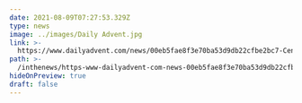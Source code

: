 ```yaml
---
date: 2021-08-09T07:27:53.329Z
type: news
image: ../images/Daily Advent.jpg
link: >-
  https://www.dailyadvent.com/news/00eb5fae8f3e70ba53d9db22cfbe2bc7-Central-Iowa-teen-to-help-send-feminine-hygiene-products-to-Kenya
path: >-
  /inthenews/https-www-dailyadvent-com-news-00eb5fae8f3e70ba53d9db22cfbe2bc7-central-iowa-teen-to-help-send-feminine-hygiene-products-to-kenya
hideOnPreview: true
draft: false
---
```

